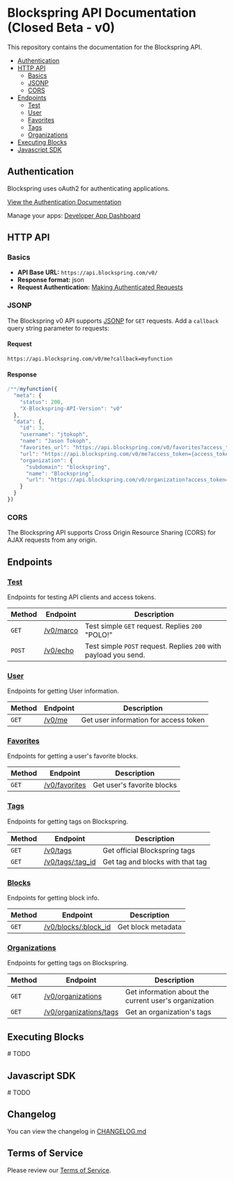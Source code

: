 # Blockspring API Documentation (Closed Beta - v0)

This repository contains the documentation for the Blockspring API.

- [Authentication](#authentication)
- [HTTP API](#http-api)
  - [Basics](#basics)
  - [JSONP](#jsonp)
  - [CORS](#cors)
- [Endpoints](#endpoints)
  - [Test](#test)
  - [User](#user)
  - [Favorites](#Favorites)
  - [Tags](#Tags)
  - [Organizations](#Organizations)
- [Executing Blocks](#executing-blocks)
- [Javascript SDK](#javascript-sdk)

## Authentication

Blockspring uses oAuth2 for authenticating applications.

[View the Authentication Documentation](https://github.com/blockspring/blockspring-api/blob/master/authentication.md#authentication)

Manage your apps: [Developer App Dashboard](https://auth.blockspring.com/oauth/applications)

## HTTP API

### Basics

- __API Base URL:__ `https://api.blockspring.com/v0/`
- __Response format:__ json
- __Request Authentication:__ [Making Authenticated Requests](/authentication.md#authenticated-requests)

### JSONP

The Blockspring v0 API supports [JSONP](https://en.wikipedia.org/wiki/JSONP) for `GET` requests. Add a `callback` query string parameter to requests:

#### Request

```
https://api.blockspring.com/v0/me?callback=myfunction
```

#### Response

```javascript
/**/myfunction({
  "meta": {
    "status": 200,
    "X-Blockspring-API-Version": "v0"
  },
  "data": {,
    "id": 3,
    "username": "jtokoph",
    "name": "Jason Tokoph",
    "favorites_url": "https://api.blockspring.com/v0/favorites?access_token={access_token}",
    "url": "https://api.blockspring.com/v0/me?access_token={access_token}",
    "organization": {
      "subdomain": "blockspring",
      "name": "Blockspring",
      "url": "https://api.blockspring.com/v0/organization?access_token={access_token}"
    }
  }
})
```

### CORS

The Blockspring API supports Cross Origin Resource Sharing (CORS) for AJAX requests from any origin.

## Endpoints

### [Test](https://github.com/blockspring/blockspring-api/blob/master/v0/test.md#test)

Endpoints for testing API clients and access tokens.

| Method | Endpoint | Description |
| --- | --- | --- |
| `GET` | [/v0/marco](/v0/test.md#test-get) | Test simple `GET` request. Replies `200` "POLO!" |
| `POST` | [/v0/echo](/v0/test.md#test-post) | Test simple `POST` request. Replies `200` with payload you send. |

### [User](/v0/user.md#user)

Endpoints for getting User information.

| Method | Endpoint | Description |
| --- | --- | --- |
| `GET` | [/v0/me](/v0/user.md#get-user-info) | Get user information for access token |

### [Favorites](/v0/favorites.md#favorites)

Endpoints for getting a user's favorite blocks.

| Method | Endpoint | Description |
| --- | --- | --- |
| `GET` | [/v0/favorites](/v0/favorites.md#list-favorites) | Get user's favorite blocks |

### [Tags](/v0/tags.md#tags)

Endpoints for getting tags on Blockspring.

| Method | Endpoint | Description |
| --- | --- | --- |
| `GET` | [/v0/tags](/v0/tags.md#list-tags) | Get official Blockspring tags |
| `GET` | [/v0/tags/:tag_id](/v0/tags.md#get-a-tag) | Get tag and blocks with that tag |

### [Blocks](/v0/blocks.md#blocks)

Endpoints for getting block info.

| Method | Endpoint | Description |
| --- | --- | --- |
| `GET` | [/v0/blocks/:block_id](/v0/blocks.md#get-a-block) | Get block metadata |

### [Organizations](/v0/organizations.md#organizations)

Endpoints for getting tags on Blockspring.

| Method | Endpoint | Description |
| --- | --- | --- |
| `GET` | [/v0/organizations](/v0/organizations.md#get-organization-info) | Get information about the current user's organization |
| `GET` | [/v0/organizations/tags](/v0/organizations.md#get-a-tag) | Get an organization's tags |

## Executing Blocks

\# TODO

## Javascript SDK

\# TODO

## Changelog

You can view the changelog in [CHANGELOG.md](/CHANGELOG.md)


## Terms of Service

Please review our [Terms of Service](https://www.blockspring.com/about/tos).
